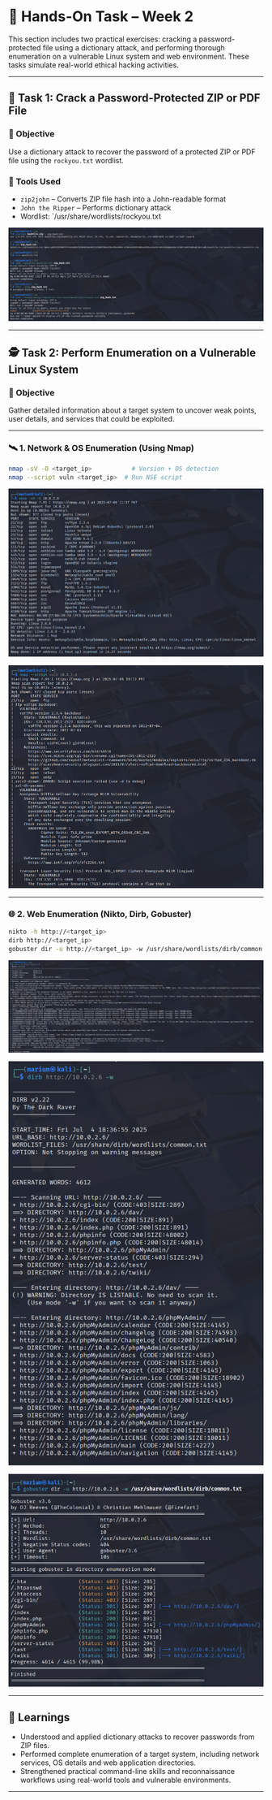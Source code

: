 # 🧪 Hands-On Task – Week 2

This section includes two practical exercises: cracking a password-protected file using a dictionary attack, and performing thorough enumeration on a vulnerable Linux system and web environment. These tasks simulate real-world ethical hacking activities.

---

## 🔐 Task 1: Crack a Password-Protected ZIP or PDF File

### 🔹 Objective  
Use a dictionary attack to recover the password of a protected ZIP or PDF file using the `rockyou.txt` wordlist.

### 🔹 Tools Used  
- `zip2john` – Converts ZIP file hash into a John-readable format  
- `John the Ripper` – Performs dictionary attack  
- Wordlist: `/usr/share/wordlists/rockyou.txt

![Password Cracking Screenshot](Images/zipfile_crack.png)

---

## 🕵️ Task 2: Perform Enumeration on a Vulnerable Linux System

### 🔹 Objective

Gather detailed information about a target system to uncover weak points, user details, and services that could be exploited.

---

### 🛰️ 1. Network & OS Enumeration (Using Nmap)

```bash
nmap -sV -O <target_ip>           # Version + OS detection
nmap --script vuln <target_ip>  # Run NSE script
```

![Nmap Scan Screenshot](Images/nmap_sv_o.png)

![Nmap Screenshot](Images/nmap_script.png)

---

### 🌐 2. Web Enumeration (Nikto, Dirb, Gobuster)

```bash
nikto -h http://<target_ip>
dirb http://<target_ip>
gobuster dir -u http://<target_ip> -w /usr/share/wordlists/dirb/common.txt
```
![nikto Screenshot](Images/nikto.png)

![dirb Screenshot](Images/dirb.png)

![gobuster Screenshot](Images/gobuster.png)

---

## 🧠 Learnings

* Understood and applied dictionary attacks to recover passwords from ZIP files.
* Performed complete enumeration of a target system, including network services, OS details and web application directories.
* Strengthened practical command-line skills and reconnaissance workflows using real-world tools and vulnerable environments.

---
